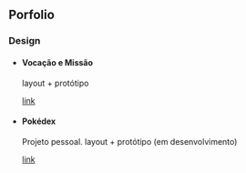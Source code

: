 <h2>Porfolio</h2>

<h3>Design</h3>

<ul>
    <li>
        <h4>Vocação e Missão</h4>
        <p>layout + protótipo</p>
        <a href="https://xd.adobe.com/view/2602663d-e0d5-4aff-b2b1-088d94e023ce-7351/" target="_blank">link</a>
    </li>
    <li>
        <h4>Pokédex</h4>
        <p>Projeto pessoal. layout + protótipo (em desenvolvimento)</p>
        <a href="https://www.figma.com/proto/MCubSdlH7W8Py6xG3MrTDx/Pok%C3%A9dex?type=design&node-id=40-550&t=bGJAo4HkIm8JvJ04-1&scaling=min-zoom&page-id=3%3A3&mode=design" target="_blank">link</a>
    </li>
</ul>
